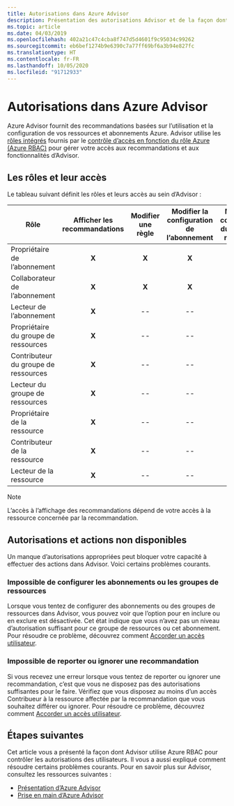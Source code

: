 ```yaml
---
title: Autorisations dans Azure Advisor
description: Présentation des autorisations Advisor et de la façon dont elles peuvent bloquer votre capacité à configurer vos abonnements ou à reporter ou rejeter des recommandations.
ms.topic: article
ms.date: 04/03/2019
ms.openlocfilehash: 402a21c47c4cba8f747d5d4601f9c95034c99262
ms.sourcegitcommit: eb6bef1274b9e6390c7a77ff69bf6a3b94e827fc
ms.translationtype: HT
ms.contentlocale: fr-FR
ms.lasthandoff: 10/05/2020
ms.locfileid: "91712933"
---
```

# <a name="permissions-in-azure-advisor"></a>Autorisations dans Azure Advisor

Azure Advisor fournit des recommandations basées sur l’utilisation et la configuration de vos ressources et abonnements Azure. Advisor utilise les [rôles intégrés](../role-based-access-control/built-in-roles.md) fournis par le [contrôle d’accès en fonction du rôle Azure (Azure RBAC)](../role-based-access-control/overview.md) pour gérer votre accès aux recommandations et aux fonctionnalités d’Advisor. 

## <a name="roles-and-their-access"></a>Les rôles et leur accès

Le tableau suivant définit les rôles et leurs accès au sein d’Advisor :

| **Rôle** | **Afficher les recommandations** | **Modifier une règle** | **Modifier la configuration de l’abonnement** | **Modifier la configuration du groupe de ressources**| **Ignorer et différer des recommandations**|
|---|:---:|:---:|:---:|:---:|:---:|
|Propriétaire de l’abonnement|**X**|**X**|**X**|**X**|**X**|
|Collaborateur de l’abonnement|**X**|**X**|**X**|**X**|**X**|
|Lecteur de l’abonnement|**X**|--|--|--|--|
|Propriétaire du groupe de ressources|**X**|--|--|**X**|**X**|
|Contributeur du groupe de ressources|**X**|--|--|**X**|**X**|
|Lecteur du groupe de ressources|**X**|--|--|--|--|
|Propriétaire de la ressource|**X**|--|--|--|**X**|
|Contributeur de la ressource|**X**|--|--|--|**X**|
|Lecteur de la ressource|**X**|--|--|--|--|

> [!NOTE]
> L’accès à l’affichage des recommandations dépend de votre accès à la ressource concernée par la recommandation.

## <a name="permissions-and-unavailable-actions"></a>Autorisations et actions non disponibles

Un manque d’autorisations appropriées peut bloquer votre capacité à effectuer des actions dans Advisor. Voici certains problèmes courants.

### <a name="unable-to-configure-subscriptions-or-resource-groups"></a>Impossible de configurer les abonnements ou les groupes de ressources

Lorsque vous tentez de configurer des abonnements ou des groupes de ressources dans Advisor, vous pouvez voir que l’option pour en inclure ou en exclure est désactivée. Cet état indique que vous n’avez pas un niveau d’autorisation suffisant pour ce groupe de ressources ou cet abonnement. Pour résoudre ce problème, découvrez comment [Accorder un accès utilisateur](../role-based-access-control/quickstart-assign-role-user-portal.md).

### <a name="unable-to-postpone-or-dismiss-a-recommendation"></a>Impossible de reporter ou ignorer une recommandation

Si vous recevez une erreur lorsque vous tentez de reporter ou ignorer une recommandation, c’est que vous ne disposez pas des autorisations suffisantes pour le faire. Vérifiez que vous disposez au moins d’un accès Contribueur à la ressource affectée par la recommandation que vous souhaitez différer ou ignorer. Pour résoudre ce problème, découvrez comment [Accorder un accès utilisateur](../role-based-access-control/quickstart-assign-role-user-portal.md).

## <a name="next-steps"></a>Étapes suivantes

Cet article vous a présenté la façon dont Advisor utilise Azure RBAC pour contrôler les autorisations des utilisateurs. Il vous a aussi expliqué comment résoudre certains problèmes courants. Pour en savoir plus sur Advisor, consultez les ressources suivantes :

- [Présentation d’Azure Advisor](./advisor-overview.md)
- [Prise en main d’Azure Advisor](./advisor-get-started.md)
